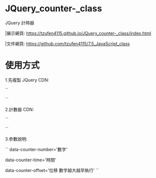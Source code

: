 # JQuery_counter-_class
JQuery 計時器

|展示網頁:
https://tzufen4115.github.io/JQuery_counter-_class/index.html

|文件網頁:
https://github.com/tzufen4115/7.5_JavaScript_class


# 使用方式

1.先複製 JQuery CDN:

˙˙˙
<script src="https://ajax.googleapis.com/ajax/libs/jquery/3.5.1/jquery.min.js"></script>
˙˙˙

2.計數器 CDN:

˙˙˙
<script src="https://tzufen4115.github.io/JQuery_counter-_class/counter.js"></script>
˙˙˙

3.參數說明:

˙˙˙
data-counter-number='數字'

data-counter-time='時間'

data-counter-offset='位移 數字越大越早執行'
˙˙˙